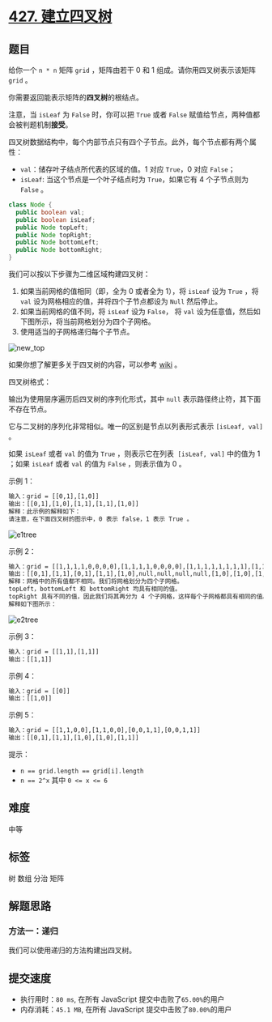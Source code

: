 # [427. 建立四叉树](https://leetcode-cn.com/problems/construct-quad-tree/)

## 题目

给你一个 `n * n` 矩阵 `grid` ，矩阵由若干 0 和 1 组成。请你用四叉树表示该矩阵 `grid` 。

你需要返回能表示矩阵的**四叉树**的根结点。

注意，当 `isLeaf` 为 `False` 时，你可以把 `True` 或者 `False` 赋值给节点，两种值都会被判题机制**接受**。

四叉树数据结构中，每个内部节点只有四个子节点。此外，每个节点都有两个属性：

- `val`：储存叶子结点所代表的区域的值。1 对应 `True`，0 对应 `False`；
- `isLeaf`: 当这个节点是一个叶子结点时为 `True`，如果它有 4 个子节点则为 `False` 。

```java
class Node {
  public boolean val;
  public boolean isLeaf;
  public Node topLeft;
  public Node topRight;
  public Node bottomLeft;
  public Node bottomRight;
}
```

我们可以按以下步骤为二维区域构建四叉树：

1. 如果当前网格的值相同（即，全为 0 或者全为 1），将 `isLeaf` 设为 `True` ，将 `val` 设为网格相应的值，并将四个子节点都设为 `Null` 然后停止。
2. 如果当前网格的值不同，将 `isLeaf` 设为 `False`， 将 `val` 设为任意值，然后如下图所示，将当前网格划分为四个子网格。
3. 使用适当的子网格递归每个子节点。

![new_top](./imgs/427-new_top.png)

如果你想了解更多关于四叉树的内容，可以参考 [wiki](https://en.wikipedia.org/wiki/Quadtree) 。

四叉树格式：

输出为使用层序遍历后四叉树的序列化形式，其中 `null` 表示路径终止符，其下面不存在节点。

它与二叉树的序列化非常相似。唯一的区别是节点以列表形式表示 `[isLeaf, val]` 。

如果 `isLeaf` 或者 `val` 的值为 `True` ，则表示它在列表  `[isLeaf, val]` 中的值为 1 ；如果 `isLeaf` 或者 `val` 的值为 `False` ，则表示值为 0 。

示例 1：

```txt
输入：grid = [[0,1],[1,0]]
输出：[[0,1],[1,0],[1,1],[1,1],[1,0]]
解释：此示例的解释如下：
请注意，在下面四叉树的图示中，0 表示 false，1 表示 True 。
```

![e1tree](./imgs/427-e1tree.png)

示例 2：

```txt
输入：grid = [[1,1,1,1,0,0,0,0],[1,1,1,1,0,0,0,0],[1,1,1,1,1,1,1,1],[1,1,1,1,1,1,1,1],[1,1,1,1,0,0,0,0],[1,1,1,1,0,0,0,0],[1,1,1,1,0,0,0,0],[1,1,1,1,0,0,0,0]]
输出：[[0,1],[1,1],[0,1],[1,1],[1,0],null,null,null,null,[1,0],[1,0],[1,1],[1,1]]
解释：网格中的所有值都不相同。我们将网格划分为四个子网格。
topLeft，bottomLeft 和 bottomRight 均具有相同的值。
topRight 具有不同的值，因此我们将其再分为 4 个子网格，这样每个子网格都具有相同的值。
解释如下图所示：
```

![e2tree](./imgs/427-e2tree.png)

示例 3：

```txt
输入：grid = [[1,1],[1,1]]
输出：[[1,1]]
```

示例 4：

```txt
输入：grid = [[0]]
输出：[[1,0]]
```

示例 5：

```txt
输入：grid = [[1,1,0,0],[1,1,0,0],[0,0,1,1],[0,0,1,1]]
输出：[[0,1],[1,1],[1,0],[1,0],[1,1]]
```

提示：

- `n == grid.length == grid[i].length`
- `n == 2^x` 其中 `0 <= x <= 6`

## 难度

中等

## 标签

树 数组 分治 矩阵

## 解题思路

### 方法一：递归

我们可以使用递归的方法构建出四叉树。

## 提交速度

- 执行用时：`80 ms`, 在所有 JavaScript 提交中击败了`65.00%`的用户
- 内存消耗：`45.1 MB`, 在所有 JavaScript 提交中击败了`80.00%`的用户
